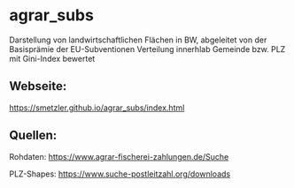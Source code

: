 # agrar_subs

Darstellung von landwirtschaftlichen Flächen in BW, abgeleitet von der Basisprämie der EU-Subventionen
Verteilung innerhlab Gemeinde bzw. PLZ mit Gini-Index bewertet


## Webseite: 
https://smetzler.github.io/agrar_subs/index.html 

## Quellen: 
Rohdaten:
https://www.agrar-fischerei-zahlungen.de/Suche

PLZ-Shapes:
https://www.suche-postleitzahl.org/downloads